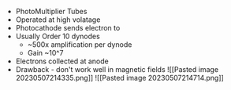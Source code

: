  - PhotoMultiplier Tubes
 - Operated at high volatage
 - Photocathode sends electron to
 - Usually Order 10 dynodes
	 - ~500x amplification per dynode
	 - Gain ~10^7
 - Electrons collected at anode
 - Drawback - don't work well in magnetic fields
 ![[Pasted image 20230507214335.png]]
![[Pasted image 20230507214714.png]]